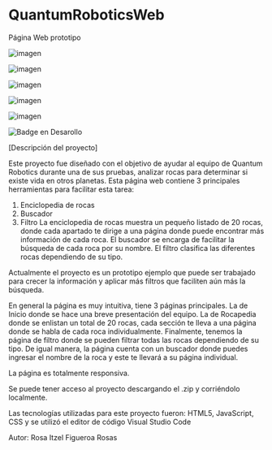 # QuantumRoboticsWeb
Página Web prototipo

![imagen](https://github.com/rosafigueroaA01748086/QuantumRoboticsWeb/assets/105660271/0401bf28-12e8-4b3e-9e1c-f14e581fb983)

![imagen](https://github.com/rosafigueroaA01748086/QuantumRoboticsWeb/assets/105660271/86867576-c6cd-46c7-95f9-fe01fe98abbf)

![imagen](https://github.com/rosafigueroaA01748086/QuantumRoboticsWeb/assets/105660271/f40fb544-1515-46a2-8eb8-4131fd82cd34)

![imagen](https://github.com/rosafigueroaA01748086/QuantumRoboticsWeb/assets/105660271/9fa24e67-839c-4f08-9c0c-3900180379fa)

![imagen](https://github.com/rosafigueroaA01748086/QuantumRoboticsWeb/assets/105660271/29e5eac4-1014-4414-a2c1-f6753c85b34d)


![Badge en Desarollo](https://img.shields.io/badge/STATUS-EN%20DESAROLLO-green)


[Descripción del proyecto]

Este proyecto fue diseñado con el objetivo de ayudar al equipo de Quantum Robotics durante una de sus pruebas, analizar rocas para determinar si existe vida en otros planetas. 
Esta página web contiene 3 principales herramientas para facilitar esta tarea:
1. Enciclopedia de rocas
2. Buscador
3. Filtro
La enciclopedia de rocas muestra un pequeño listado de 20 rocas, donde cada apartado te dirige a una página donde puede encontrar más información de cada roca.
El buscador se encarga de facilitar la búsqueda de cada roca por su nombre.
El filtro clasifica las diferentes rocas dependiendo de su tipo. 

Actualmente el proyecto es un prototipo ejemplo que puede ser trabajado para crecer la información y aplicar más filtros que faciliten aún más la búsqueda.

En general la página es muy intuitiva, tiene 3 páginas principales. La de Inicio donde se hace una breve presentación del equipo. La de Rocapedia donde se enlistan un total de 20 rocas, cada sección te lleva a una 
página donde se habla de cada roca individualmente. Finalmente, tenemos la página de filtro donde se pueden filtrar todas las rocas dependiendo de su tipo. De igual manera, la página cuenta con un buscador donde puedes ingresar
el nombre de la roca y este te llevará a su página individual. 

La página es totalmente responsiva.

Se puede tener acceso al proyecto descargando el .zip y corriéndolo localmente. 

Las tecnologías utilizadas para este proyecto fueron:
 HTML5, JavaScript, CSS y se utilizó el editor de código Visual Studio Code

Autor: Rosa Itzel Figueroa Rosas

